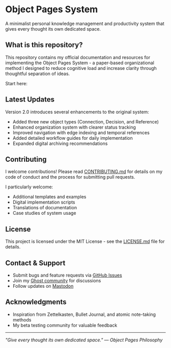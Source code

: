 # Object Pages System

A minimalist personal knowledge management and productivity system that gives every thought its own dedicated space.

## What is this repository?

This repository contains my official documentation and resources for implementing the Object Pages System - a paper-based organizational method I designed to reduce cognitive load and increase clarity through thoughtful separation of ideas.

Start here: 

## Latest Updates

Version 2.0 introduces several enhancements to the original system:

- Added three new object types (Connection, Decision, and Reference)
- Enhanced organization system with clearer status tracking
- Improved navigation with edge indexing and temporal references
- Added detailed workflow guides for daily implementation
- Expanded digital archiving recommendations

## Contributing

I welcome contributions! Please read [CONTRIBUTING.md](CONTRIBUTING.md) for details on my code of conduct and the process for submitting pull requests.

I particularly welcome:
- Additional templates and examples
- Digital implementation scripts
- Translations of documentation
- Case studies of system usage

## License

This project is licensed under the MIT License - see the [LICENSE.md](LICENSE.md) file for details.

## Contact & Support

- Submit bugs and feature requests via [GitHub Issues](https://github.com/joanwestenberg/objectpages/issues)
- Join my [Ghost community](https://www.joanwestenberg.com) for discussions
- Follow updates on [Mastodon](https://mastodon.social/@daojoan)

## Acknowledgments

- Inspiration from Zettelkasten, Bullet Journal, and atomic note-taking methods
- My beta testing community for valuable feedback
---

*"Give every thought its own dedicated space." — Object Pages Philosophy*
